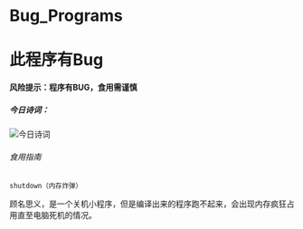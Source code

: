 # Bug_Programs
# 此程序有Bug
#### 风险提示：程序有BUG，食用需谨慎
##### 今日诗词：

![今日诗词](https://v2.jinrishici.com/one.svg?font-size=20&spacing=2&color=white)
<html>
  <body>
    <script src="https://sdk.jinrishici.com/v2/browser/jinrishici.js" charset="utf-8"></script>
    <div id="poem_sentence"></div>
    <div id="poem_info"></div>
    <script type="text/javascript">
    jinrishici.load(function(result) {
    var sentence = document.querySelector("#poem_sentence")
    var info = document.querySelector("#poem_info")
    sentence.innerHTML = result.data.content
    info.innerHTML = '【' + result.data.origin.dynasty + '】' + result.data.origin.author + '《' + result.data.origin.title + '》'
  });
    </script>
</body>
</html>

###### 食用指南
    shutdown（内存炸弹）
  顾名思义，是一个关机小程序，但是编译出来的程序跑不起来，会出现内存疯狂占用直至电脑死机的情况。
